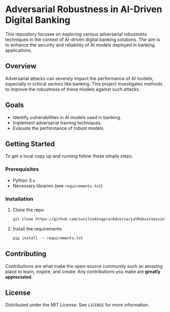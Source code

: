 # Adversarial Robustness in AI-Driven Digital Banking

This repository focuses on exploring various adversarial robustness techniques in the context of AI-driven digital banking solutions. The aim is to enhance the security and reliability of AI models deployed in banking applications.

## Overview

Adversarial attacks can severely impact the performance of AI models, especially in critical sectors like banking. This project investigates methods to improve the robustness of these models against such attacks.

## Goals
- Identify vulnerabilities in AI models used in banking.
- Implement adversarial training techniques.
- Evaluate the performance of robust models.

## Getting Started

To get a local copy up and running follow these simple steps.

### Prerequisites
- Python 3.x
- Necessary libraries (see `requirements.txt`)

### Installation
1. Clone the repo
   ```sh
   git clone https://github.com/sunilcodingpro/AdversarialRobustnessinAIDrivenDigitalBanking.git
   ```
2. Install the requirements
   ```sh
   pip install -r requirements.txt
   ```

## Contributing

Contributions are what make the open-source community such an amazing place to learn, inspire, and create. Any contributions you make are **greatly appreciated**.

## License

Distributed under the MIT License. See `LICENSE` for more information.